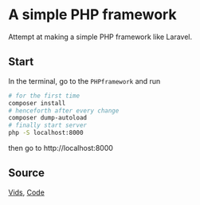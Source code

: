 # A simple PHP framework
Attempt at making a simple PHP framework like Laravel.

## Start
In the terminal, go to the `PHPframework` and run
```bash
# for the first time
composer install
# henceforth after every change
composer dump-autoload
# finally start server
php -S localhost:8000
```
then go to http://localhost:8000

## Source
[Vids](https://laracasts.com/series/php-for-beginners), [Code](https://github.com/laracasts/The-PHP-Practitioner-Full-Source-Code)